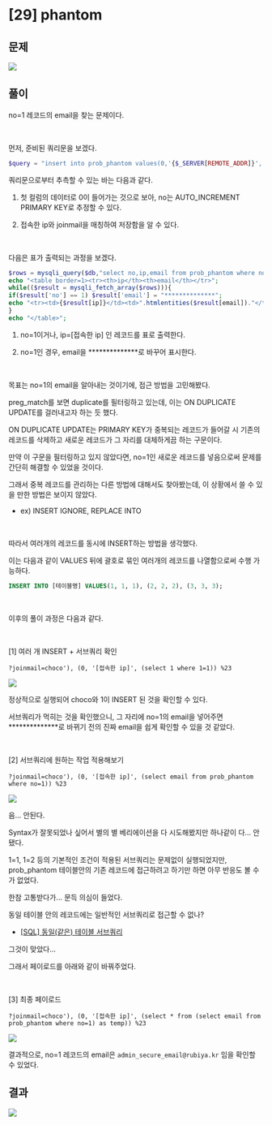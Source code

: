 

# [29] phantom

## 문제

<img  src="https://img1.daumcdn.net/thumb/R1280x0/?scode=mtistory2&fname=https%3A%2F%2Fblog.kakaocdn.net%2Fdn%2Fzr5Q9%2FbtrpdnYOpmd%2FUYAy063HqOaz1BC4eWUew0%2Fimg.png">

## 풀이

no=1 레코드의 email을 찾는 문제이다.

<br>

먼저, 준비된 쿼리문을 보겠다.

```php
$query = "insert into prob_phantom values(0,'{$_SERVER[REMOTE_ADDR]}','{$_GET[joinmail]}')";
```

쿼리문으로부터 추측할 수 있는 바는 다음과 같다.

1. 첫 컬럼의 데이터로 0이 들어가는 것으로 보아, no는 AUTO_INCREMENT PRIMARY KEY로 추정할 수 있다.

2. 접속한 ip와 joinmail을 매칭하여 저장함을 알 수 있다.

<br>

다음은 표가 출력되는 과정을 보겠다.

```php
$rows = mysqli_query($db,"select no,ip,email from prob_phantom where no=1 or ip='{$_SERVER[REMOTE_ADDR]}'");
echo "<table border=1><tr><th>ip</th><th>email</th></tr>";
while(($result = mysqli_fetch_array($rows))){
if($result['no'] == 1) $result['email'] = "**************";
echo "<tr><td>{$result[ip]}</td><td>".htmlentities($result[email])."</td></tr>";
}
echo "</table>";
```

1. no=1이거나, ip=[접속한 ip] 인 레코드를 표로 출력한다.

2. no=1인 경우, email을 \*\*\*\*\*\*\*\*\*\*\*\*\*\*로 바꾸어 표시한다.

<br>

목표는 no=1의 email을 알아내는 것이기에, 접근 방법을 고민해봤다.

preg_match를 보면 duplicate를 필터링하고 있는데, 이는 ON DUPLICATE UPDATE를 걸러내고자 하는 듯 했다.

ON DUPLICATE UPDATE는 PRIMARY KEY가 중복되는 레코드가 들어갈 시 기존의 레코드를 삭제하고 새로운 레코드가 그 자리를 대체하게끔 하는 구문이다.

만약 이 구문을 필터링하고 있지 않았다면, no=1인 새로운 레코드를 넣음으로써 문제를 간단히 해결할 수 있었을 것이다.

그래서 중복 레코드를 관리하는 다른 방법에 대해서도 찾아봤는데, 이 상황에서 쓸 수 있을 만한 방법은 보이지 않았다.

- ex) INSERT IGNORE, REPLACE INTO

<br>

따라서 여러개의 레코드를 동시에 INSERT하는 방법을 생각했다.

이는 다음과 같이 VALUES 뒤에 괄호로 묶인 여러개의 레코드를 나열함으로써 수행 가능하다.

```sql
INSERT INTO [테이블명] VALUES(1, 1, 1), (2, 2, 2), (3, 3, 3);
```

<br>

이후의 풀이 과정은 다음과 같다.

<br>

[1] 여러 개 INSERT + 서브쿼리 확인

```
?joinmail=choco'), (0, '[접속한 ip]', (select 1 where 1=1)) %23
```

<img  src="https://img1.daumcdn.net/thumb/R1280x0/?scode=mtistory2&fname=https%3A%2F%2Fblog.kakaocdn.net%2Fdn%2FWWusj%2FbtrpcOvEW0j%2FCKRrL1LG8KK45BCRzku1s1%2Fimg.png">

정상적으로 실행되어 choco와 1이 INSERT 된 것을 확인할 수 있다.

서브쿼리가 먹히는 것을 확인했으니, 그 자리에 no=1의 email을 넣어주면 **************로 바뀌기 전의 진짜 email을 쉽게 확인할 수 있을 것 같았다.

<br>

[2] 서브쿼리에 원하는 작업 적용해보기

```
?joinmail=choco'), (0, '[접속한 ip]', (select email from prob_phantom where no=1)) %23
```

<img  src="https://img1.daumcdn.net/thumb/R1280x0/?scode=mtistory2&fname=https%3A%2F%2Fblog.kakaocdn.net%2Fdn%2FcPyesx%2Fbtrpjw8kHkz%2FhtWK7skuvlKMQKtwDffWb0%2Fimg.png">

음... 안된다.

Syntax가 잘못되었나 싶어서 별의 별 베리에이션을 다 시도해봤지만 하나같이 다... 안됐다.

1=1, 1=2 등의 기본적인 조건이 적용된 서브쿼리는 문제없이 실행되었지만, prob_phantom 테이블안의 기존 레코드에 접근하려고 하기만 하면 아무 반응도 볼 수가 없었다.

한참 고통받다가... 문득 의심이 들었다.

동일 테이블 안의 레코드에는 일반적인 서브쿼리로 접근할 수 없나?

- [[SQL] 동일(같은) 테이블 서브쿼리](https://do-hansung.tistory.com/9)

그것이 맞았다...

그래서 페이로드를 아래와 같이 바꿔주었다.

<br>

[3] 최종 페이로드

```
?joinmail=choco'), (0, '[접속한 ip]', (select * from (select email from prob_phantom where no=1) as temp)) %23
```

<img  src="https://img1.daumcdn.net/thumb/R1280x0/?scode=mtistory2&fname=https%3A%2F%2Fblog.kakaocdn.net%2Fdn%2FbGnBZW%2Fbtro8x2ffmQ%2FjoSP2d93AeOTRHD68HHL61%2Fimg.png">

결과적으로, no=1 레코드의 email은 `admin_secure_email@rubiya.kr` 임을 확인할 수 있었다.


## 결과

<img  src="https://img1.daumcdn.net/thumb/R1280x0/?scode=mtistory2&fname=https%3A%2F%2Fblog.kakaocdn.net%2Fdn%2FbJxRyo%2FbtrpkuvB2eU%2FdKEOvRoSJ5Qb0r8Ydw1YI0%2Fimg.png">